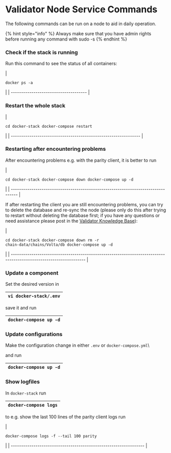 # Validator Node Service Commands

The following commands can be run on a node to aid in daily operation.

{% hint style="info" %}
Always make sure that you have admin rights before running any command with sudo -s
{% endhint %}

### Check if the stack is running <a href="#validatorservicecommands-checkifthestackisrunning" id="validatorservicecommands-checkifthestackisrunning"></a>

Run this command to see the status of all containers:

| <pre><code>docker ps -a
</code></pre> |
| ------------------------------------- |

### Restart the whole stack <a href="#validatorservicecommands-restartthewholestack" id="validatorservicecommands-restartthewholestack"></a>

| <pre><code>cd docker-stack
docker-compose restart
</code></pre> |
| --------------------------------------------------------------- |

### Restarting after encountering problems <a href="#validatorservicecommands-restartingafterencounteringproblems" id="validatorservicecommands-restartingafterencounteringproblems"></a>

After encountering problems e.g. with the parity client, it is better to run

| <pre><code>cd docker-stack
docker-compose down
docker-compose up -d
</code></pre> |
| --------------------------------------------------------------------------------- |

If after restarting the client you are still encountering problems, you can try to delete the database and re-sync the node (please only do this after trying to restart without deleting the database first; if you have any questions or need assistance please post in the [Validator Knowledge Base](https://discuss.energyweb.org/c/knowledge-base/15)):

| <pre><code>cd docker-stack
docker-compose down
rm -r chain-data/chains/Volta/db
docker-compose up -d
</code></pre> |
| ------------------------------------------------------------------------------------------------------------------ |

### Update a component <a href="#validatorservicecommands-updateacomponent" id="validatorservicecommands-updateacomponent"></a>

Set the desired version in

| `vi docker-stack/.env` |
| ---------------------- |

save it and run

| `docker-compose up -d` |
| ---------------------- |

### Update configurations <a href="#validatorservicecommands-updateconfigurations" id="validatorservicecommands-updateconfigurations"></a>

Make the configuration change in either `.env` or `docker-compose.yml`\


and run

| `docker-compose up -d` |
| ---------------------- |

### Show logfiles <a href="#validatorservicecommands-showlogfiles" id="validatorservicecommands-showlogfiles"></a>

In `docker-stack` run

| `docker-compose logs` |
| --------------------- |

to e.g. show the last 100 lines of the parity client logs run

| <pre><code>docker-compose logs -f --tail 100 parity
</code></pre> |
| ----------------------------------------------------------------- |
